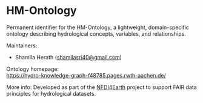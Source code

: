 # HM-Ontology

Permanent identifier for the HM-Ontology, a lightweight, domain-specific ontology describing hydrological concepts, variables, and relationships.

Maintainers:  
- Shamila Herath (shamilasri40@gmail.com)

Ontology homepage:  
https://hydro-knowledge-graph-f48785.pages.rwth-aachen.de/

More info: Developed as part of the [NFDI4Earth](https://www.nfdi4earth.de/) project to support FAIR data principles for hydrological datasets.
